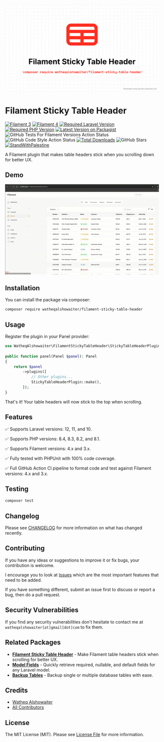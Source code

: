 <img src="./arts/package-cover.png" alt="Package cover" class="filament-hidden">

# Filament Sticky Table Header

<!-- shields -->
[![Filament 3][ico-filament3]][link-packagist]
[![Filament 4][ico-filament4]][link-packagist]
[![Required Laravel Version][ico-laravel]][link-packagist]
[![Required PHP Version][ico-php]][link-packagist]
[![Latest Version on Packagist][ico-version]][link-packagist]
![GitHub Tests For Filament Versions Action Status][ico-tests-for-filament-versions]
![GitHub Code Style Action Status][ico-code-style]
[![Total Downloads][ico-downloads]][link-downloads]
![GitHub Stars][ico-github-stars]
[![StandWithPalestine][ico-palestine]][link-palestine]

[ico-filament3]: https://img.shields.io/badge/FILAMENT-3.x-F2911B?style=flat-square

[ico-filament4]: https://img.shields.io/badge/FILAMENT-4.x-F2911B?style=flat-square

[ico-laravel]: https://img.shields.io/badge/Laravel-%E2%89%A510-ff2d20?style=flat-square&logo=laravel

[ico-php]: https://img.shields.io/packagist/dependency-v/watheqalshowaiter/filament-sticky-table-header/php.svg?color=%238892BF&logo=php&style=flat-square

[ico-version]: https://img.shields.io/packagist/v/watheqalshowaiter/filament-sticky-table-header.svg?style=flat-square

[ico-downloads]: https://img.shields.io/packagist/dt/watheqalshowaiter/filament-sticky-table-header.svg?style=flat-square&color=%23007ec6

[ico-code-style]: https://img.shields.io/github/actions/workflow/status/watheqalshowaiter/filament-sticky-table-header/fix-php-code-style-issues.yml?branch=main&label=code%20style&style=flat-square

[ico-tests-for-filament-versions]: https://img.shields.io/github/actions/workflow/status/watheqalshowaiter/filament-sticky-table-header/run-tests.yml?branch=main&label=filament%20version%20tests&style=flat-square

[ico-github-stars]: https://img.shields.io/github/stars/watheqalshowaiter/filament-sticky-table-header?style=flat-square

[ico-palestine]: https://raw.githubusercontent.com/TheBSD/StandWithPalestine/main/badges/StandWithPalestine.svg

[link-packagist]: https://packagist.org/packages/watheqalshowaiter/filament-sticky-table-header

[link-downloads]: https://packagist.org/packages/watheqalshowaiter/filament-sticky-table-header/stats

[link-palestine]: https://github.com/TheBSD/StandWithPalestine/blob/main/docs/README.md

<!-- ./shields -->

A Filament plugin that makes table headers stick when you scrolling down for better UX.

## Demo

![Demo](./arts/demo.gif)

## Installation

You can install the package via composer:

```bash
composer require watheqalshowaiter/filament-sticky-table-header
```

## Usage

Register the plugin in your Panel provider:

```php
use WatheqAlshowaiter\FilamentStickyTableHeader\StickyTableHeaderPlugin;

public function panel(Panel $panel): Panel
{
    return $panel
        ->plugins([
            // Other plugins...
            StickyTableHeaderPlugin::make(),
        ]);
}
```

That's it! Your table headers will now stick to the top when scrolling.

## Features

✅ Supports Laravel versions: 12, 11, and 10.

✅ Supports PHP versions: 8.4, 8.3, 8.2, and 8.1.

✅ Supports Filament versions: 4.x and 3.x.

✅ Fully tested with PHPUnit with 100% code coverage.

✅ Full GitHub Action CI pipeline to format code and test against Filament versions: 4.x and 3.x.

## Testing

```bash
composer test
```

## Changelog

Please see [CHANGELOG](CHANGELOG.md) for more information on what has changed recently.

## Contributing

If you have any ideas or suggestions to improve it or fix bugs, your contribution is welcome.

I encourage you to look at [Issues](https://github.com/watheqalshowaiter/filament-sticky-table-header/issues) which are the
most important features that need to be added.

If you have something different, submit an issue first to discuss or report a bug, then do a pull request.

## Security Vulnerabilities

If you find any security vulnerabilities don't hesitate to contact me at `watheqalshowaiter[at]gmail[dot]com` to fix
them.

## Related Packages

- **[Filament Sticky Table Header](https://github.com/WatheqAlshowaiter/filament-sticky-table-header)** - Make Filament table headers stick when scrolling for better UX.
- **[Model Fields](https://github.com/WatheqAlshowaiter/model-fields)** - Quickly retrieve required, nullable, and default fields for any Laravel model.
- **[Backup Tables](https://github.com/WatheqAlshowaiter/backup-tables)** - Backup single or multiple database tables with ease.

## Credits

- [Watheq Alshowaiter](https://github.com/WatheqAlshowaiter)
- [All Contributors](https://github.com/WatheqAlshowaiter/filament-sticky-table-header/graphs/contributors)

## License

The MIT License (MIT). Please see [License File](LICENSE.md) for more information.
